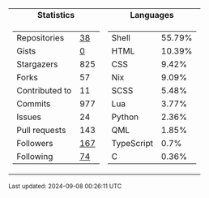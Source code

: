 
<table>
  <tr align="center">
    <td><b>Statistics</b></td>
    <td><b>Languages</b></td>
  </tr>
  <tr valign="top">
    <td>
      <table>
        <tr><td>Repositories</td><td><a href="https://github.com/Ruixi-rebirth?tab=repositories">38</a></td></tr>
        <tr><td>Gists</td><td><a href="https://gist.github.com/Ruixi-rebirth">0</a></td></tr>
        <tr><td>Stargazers</td><td>825</td></tr>
        <tr><td>Forks</td><td>57</td></tr>
        <tr><td>Contributed to</td><td>11</td></tr>
        <tr><td>Commits</td><td>977</td></tr>
        <tr><td>Issues</td><td>24</td></tr>
        <tr><td>Pull requests</td><td>143</td></tr>
        <tr><td>Followers</td><td><a href="https://github.com/Ruixi-rebirth?tab=followers">167</a></td></tr>
        <tr><td>Following</td><td><a href="https://github.com/Ruixi-rebirth?tab=following">74</a></td></tr>
      </table>
    </td>
    <td>
      <table>
        <tr><td>Shell</td><td>55.79%</td></tr>
<tr><td>HTML</td><td>10.39%</td></tr>
<tr><td>CSS</td><td>9.42%</td></tr>
<tr><td>Nix</td><td>9.09%</td></tr>
<tr><td>SCSS</td><td>5.48%</td></tr>
<tr><td>Lua</td><td>3.77%</td></tr>
<tr><td>Python</td><td>2.36%</td></tr>
<tr><td>QML</td><td>1.85%</td></tr>
<tr><td>TypeScript</td><td>0.7%</td></tr>
<tr><td>C</td><td>0.36%</td></tr>
      </table>
    </td>
  </tr>
</table>

<sub>Last updated: 2024-09-08 00:26:11 UTC</sub>
